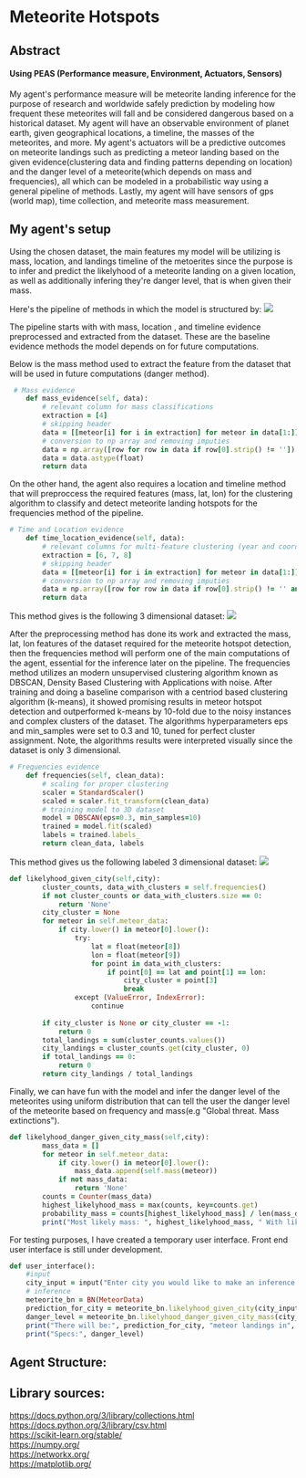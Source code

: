 # Meteorite Hotspots
## Abstract
#### Using PEAS (Performance measure, Environment, Actuators, Sensors)
My agent's performance measure will be meteorite landing inference for the purpose of research and worldwide safely prediction by modeling how frequent these meteorites will fall and be considered dangerous based on a historical dataset. My agent will have an observable environment of planet earth, given geographical locations, a timeline, the masses of the meteorites, and more. My agent's actuators will be a predictive outcomes on meteorite landings such as predicting a meteor landing based on the given evidence(clustering data and finding patterns depending on location) and the danger level of a meteorite(which depends on mass and frequencies), all which can be modeled in a probabilistic way using a general pipeline of methods. Lastly, my agent will have sensors of gps (world map), time collection, and meteorite mass measurement.

## My agent's setup
Using the chosen dataset, the main features my model will be utilizing is mass, location, and landings timeline of the metoerites since the purpose is to infer and predict the likelyhood of a meteorite landing on a given location, as well as additionally infering they're danger level, that is when given their mass. 

Here's the pipeline of methods in which the model is structured by:
![](pipeline1.png)

The pipeline starts with with mass, location , and timeline evidence preprocessed and extracted from the dataset. These are the baseline evidence methods the model depends on for future computations.

Below is the mass method used to extract the feature from the dataset that will be used in future computations (danger method).
```ruby
 # Mass evidence
    def mass_evidence(self, data):
        # relevant column for mass classifications
        extraction = [4]
        # skipping header
        data = [[meteor[i] for i in extraction] for meteor in data[1:]]
        # conversion to np array and removing imputies
        data = np.array([row for row in data if row[0].strip() != ''])
        data = data.astype(float)
        return data
```

On the other hand, the agent also requires a location and timeline method that will preproccess the required features (mass, lat, lon) for the clustering algorithm to classify and detect meteorite landing hotspots for the frequencies method of the pipeline.

```ruby
# Time and Location evidence
    def time_location_evidence(self, data):
        # relevant columns for multi-feature clustering (year and coordinate evidence)
        extraction = [6, 7, 8]
        # skipping header
        data = [[meteor[i] for i in extraction] for meteor in data[1:]]
        # conversion to np array and removing imputies
        data = np.array([row for row in data if row[0].strip() != '' and row[1].strip() != '' and row[2].strip() != '']).astype(float)
        return data
```
This method gives is the following 3 dimensional dataset:
![](data1.png)

After the preprocessing method has done its work and extracted the mass, lat, lon features of the dataset required for the meteorite hotspot detection, then the frequencies method will perform one of the main computations of the agent, essential for the inference later on the pipeline. The frequencies method utilizes an modern unsupervised clustering algorithm known as DBSCAN, Density Based Clustering with Applications with noise. After training and doing a baseline comparison with a centriod based clustering algorithm (k-means), it showed promising results in meteor hotspot detection and outperformed k-means by 10-fold due to the noisy instances and complex clusters of the dataset. The algorithms hyperparameters eps and min_samples were set to 0.3 and 10, tuned for perfect cluster assignment. Note, the algorithms results were interpreted visually since the dataset is only 3 dimensional.

```ruby
# Frequencies evidence
    def frequencies(self, clean_data):
        # scaling for proper clustering
        scaler = StandardScaler()
        scaled = scaler.fit_transform(clean_data)
        # training model to 3D dataset
        model = DBSCAN(eps=0.3, min_samples=10)
        trained = model.fit(scaled)
        labels = trained.labels_
        return clean_data, labels
```
This method gives us the following labeled 3 dimensional dataset:
![](data2.png)












```ruby
def likelyhood_given_city(self,city):
        cluster_counts, data_with_clusters = self.frequencies()
        if not cluster_counts or data_with_clusters.size == 0:
            return 'None'
        city_cluster = None
        for meteor in self.meteor_data:
            if city.lower() in meteor[0].lower():
                try:
                    lat = float(meteor[8])
                    lon = float(meteor[9])
                    for point in data_with_clusters:
                        if point[0] == lat and point[1] == lon:
                            city_cluster = point[3]
                            break
                except (ValueError, IndexError):
                    continue
    
        if city_cluster is None or city_cluster == -1:
            return 0
        total_landings = sum(cluster_counts.values())
        city_landings = cluster_counts.get(city_cluster, 0)
        if total_landings == 0:
            return 0
        return city_landings / total_landings
```

Finally, we can have fun with the model and infer the danger level of the meteorites using uniform distribution that can tell the user the danger level of the meteorite based on frequency and mass(e.g "Global threat. Mass extinctions"). 

```ruby
def likelyhood_danger_given_city_mass(self,city):
        mass_data = []
        for meteor in self.meteor_data:
            if city.lower() in meteor[0].lower():
                mass_data.append(self.mass(meteor))
            if not mass_data:
                return 'None'
        counts = Counter(mass_data)
        highest_likelyhood_mass = max(counts, key=counts.get)
        probability_mass = counts[highest_likelyhood_mass] / len(mass_data)
        print("Most likely mass: ", highest_likelyhood_mass, " With likelihood: ", probability_mass)
```
For testing purposes, I have created a temporary user interface. Front end user interface is still under development.

```ruby
def user_interface():
    #input
    city_input = input("Enter city you would like to make an inference on: ")
    # inference
    meteorite_bn = BN(MeteorData)
    prediction_for_city = meteorite_bn.likelyhood_given_city(city_input)
    danger_level = meteorite_bn.likelyhood_danger_given_city_mass(city_input)
    print("There will be:", prediction_for_city, "meteor landings in", city_input)
    print("Specs:", danger_level)
```

## Agent Structure:   

 
## Library sources:
https://docs.python.org/3/library/collections.html   
https://docs.python.org/3/library/csv.html   
https://scikit-learn.org/stable/   
https://numpy.org/   
https://networkx.org/   
https://matplotlib.org/   
